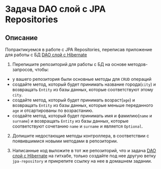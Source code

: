 # Задача DAO слой c JPA Repositories

## Описание
Попрактикуемся в работе с JPA Repositories, переписав приложение для работы с БД [DAO слой c Hibernate](../../hibernate/task1/README.md)

1. Перепишите репозиторий для работы с БД на основе методов-запросов, чтобы:
 - у вашего репозитория были основные методы для `CRUD` операций
 - создайте метод, который будет принимать название города(`city`) и возвращать `Entity` из базы данных, которые соответствуют этому `city`.
 - создайте метод, который будет принимать возраст(`age`) и возвращать `Entity` из базы данных, которые меньше переданного `age` и отсартированы по возрастанию.
 - создайте метод, который будет принимать имя и фамилию(`name` и `surname`) и возвращать `Entity` из базы данных, которые соответствуют сочетанию `name` и `surname` и является `Optional`.
 
2. Допишите недостающие методы контроллера, в соответствии с появившимися новыми методами в репозитории.

3. Написанные код выложите в тот же репозиторий, что и задача [DAO слой c Hibernate](../../hibernate/task1/README.md) на гитхабe, только создайте под нее другую ветку `jpa-repository` и прикрепите ссылку на нее в домашнем задании.